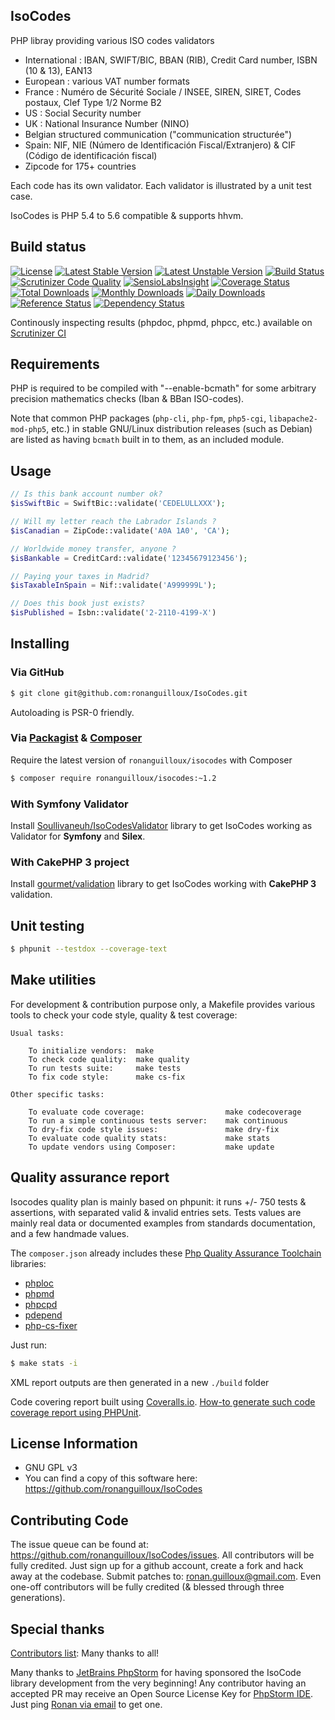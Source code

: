 IsoCodes
--------

PHP libray providing various ISO codes validators

* International : IBAN, SWIFT/BIC, BBAN (RIB), Credit Card number, ISBN (10 & 13), EAN13
* European : various VAT number formats
* France : Numéro de Sécurité Sociale / INSEE, SIREN, SIRET, Codes postaux, Clef Type 1/2 Norme B2
* US : Social Security number
* UK : National Insurance Number (NINO)
* Belgian structured communication ("communication structurée")
* Spain: NIF, NIE (Número de Identificación Fiscal/Extranjero) & CIF (Código de identificación fiscal)
* Zipcode for 175+ countries

Each code has its own validator.
Each validator is illustrated by a unit test case.

IsoCodes is PHP 5.4 to 5.6 compatible & supports hhvm.


Build status
------------

[![License](https://poser.pugx.org/ronanguilloux/isocodes/license.svg)](https://packagist.org/packages/ronanguilloux/isocodes)
[![Latest Stable Version](https://poser.pugx.org/ronanguilloux/isocodes/v/stable.svg)](https://packagist.org/packages/ronanguilloux/isocodes)
[![Latest Unstable Version](https://poser.pugx.org/ronanguilloux/isocodes/v/unstable.svg)](https://packagist.org/packages/ronanguilloux/isocodes)
[![Build Status](https://secure.travis-ci.org/ronanguilloux/IsoCodes.png?branch=master)](http://travis-ci.org/ronanguilloux/IsoCodes)
[![Scrutinizer Code Quality](https://scrutinizer-ci.com/g/ronanguilloux/IsoCodes/badges/quality-score.png?s=db3d0ec70de304f743065f3b628c809c4a48d46f)](https://scrutinizer-ci.com/g/ronanguilloux/IsoCodes/) [![SensioLabsInsight](https://insight.sensiolabs.com/projects/fde42adb-344d-4055-b78d-20b598040ac8/mini.png)](https://insight.sensiolabs.com/projects/fde42adb-344d-4055-b78d-20b598040ac8)
[![Coverage Status](https://coveralls.io/repos/ronanguilloux/IsoCodes/badge.svg?branch=master)](https://coveralls.io/r/ronanguilloux/IsoCodes?branch=master)
[![Total Downloads](https://poser.pugx.org/ronanguilloux/isocodes/downloads)](https://packagist.org/packages/ronanguilloux/isocodes)
[![Monthly Downloads](https://poser.pugx.org/ronanguilloux/isocodes/d/monthly.png)](https://packagist.org/packages/ronanguilloux/isocodes)
[![Daily Downloads](https://poser.pugx.org/ronanguilloux/isocodes/d/daily.png)](https://packagist.org/packages/ronanguilloux/isocodes)
[![Reference Status](https://www.versioneye.com/php/ronanguilloux:isocodes/reference_badge.svg?style=flat)](https://www.versioneye.com/php/ronanguilloux:isocodes/references)
[![Dependency Status](https://www.versioneye.com/user/projects/5588689d306662001e0000d2/badge.svg?style=flat)](https://www.versioneye.com/user/projects/5588689d306662001e0000d2)


Continously inspecting results (phpdoc, phpmd, phpcc, etc.) available on [Scrutinizer CI](https://scrutinizer-ci.com/g/ronanguilloux/IsoCodes/inspections)


Requirements
------------

PHP is required to be compiled with "--enable-bcmath" for some arbitrary precision mathematics checks (Iban & BBan ISO-codes).

Note that common PHP packages (`php-cli`, `php-fpm`, `php5-cgi`, `libapache2-mod-php5`, etc.) in stable GNU/Linux distribution releases (such as Debian) are listed as having `bcmath` built in to them, as an included module.


Usage
-----

```php
// Is this bank account number ok?
$isSwiftBic = SwiftBic::validate('CEDELULLXXX');

// Will my letter reach the Labrador Islands ?
$isCanadian = ZipCode::validate('A0A 1A0', 'CA');

// Worldwide money transfer, anyone ?
$isBankable = CreditCard::validate('12345679123456');

// Paying your taxes in Madrid?
$isTaxableInSpain = Nif::validate('A999999L');

// Does this book just exists?
$isPublished = Isbn::validate('2-2110-4199-X')
```


Installing
----------

### Via GitHub

```bash
$ git clone git@github.com:ronanguilloux/IsoCodes.git
```

Autoloading is PSR-0 friendly.

### Via [Packagist](https://packagist.org/packages/ronanguilloux/isocodes) & [Composer](http://getcomposer.org/doc/00-intro.md)

Require the latest version of `ronanguilloux/isocodes` with Composer

```bash
$ composer require ronanguilloux/isocodes:~1.2
```

### With Symfony Validator

Install [Soullivaneuh/IsoCodesValidator](https://github.com/Soullivaneuh/IsoCodesValidator) library
to get IsoCodes working as Validator for **Symfony** and **Silex**.

### With CakePHP 3 project

Install [gourmet/validation](https://github.com/gourmet/validation) library
to get IsoCodes working with **CakePHP 3** validation.


Unit testing
------------

```bash
$ phpunit --testdox --coverage-text
```


Make utilities
--------------

For development & contribution purpose only,
a Makefile provides various tools to check your code style, quality & test coverage:

```
Usual tasks:

	To initialize vendors:  make
	To check code quality:	make quality
	To run tests suite:	    make tests
	To fix code style:	    make cs-fix

Other specific tasks:

	To evaluate code coverage:			        make codecoverage
	To run a simple continuous tests server:	mak continuous
	To dry-fix code style issues:			    make dry-fix
	To evaluate code quality stats:			    make stats
	To update vendors using Composer:		    make update
```

Quality assurance report
------------------------

Isocodes quality plan is mainly based on phpunit: it runs +/- 750 tests & assertions,
with separated valid & invalid entries sets.
Tests values are mainly real data or documented examples from standards documentation, and a few handmade values.

The `composer.json` already includes these  [Php Quality Assurance Toolchain](http://phpqatools.org) libraries:

* [phploc](https://github.com/sebastianbergmann/phploc)
* [phpmd](https://github.com/phpmd/phpmd)
* [phpcpd](https://github.com/sebastianbergmann/phpcpd)
* [pdepend](https://github.com/pdepend/pdepend)
* [php-cs-fixer](https://github.com/fabpot/PHP-CS-Fixer)

Just run:

```bash
$ make stats -i
```

XML report outputs are then generated in a new `./build` folder

Code covering report built using [Coveralls.io](https://coveralls.io/r/ronanguilloux/IsoCodes).
[How-to generate such code coverage report using PHPUnit](https://github.com/satooshi/php-coveralls/blob/master/README.md).


License Information
-------------------

* GNU GPL v3
* You can find a copy of this software here: https://github.com/ronanguilloux/IsoCodes


Contributing Code
-----------------

The issue queue can be found at: https://github.com/ronanguilloux/IsoCodes/issues. All contributors will be fully credited. Just sign up for a github account, create a fork and hack away at the codebase. Submit patches to: ronan.guilloux@gmail.com. Even one-off contributors will be fully credited (& blessed through three generations).


Special thanks
--------------

[Contributors list](https://github.com/ronanguilloux/IsoCodes/graphs/contributors): Many thanks to all!

Many thanks to [JetBrains PhpStorm](http://www.jetbrains.com/phpstorm/) for having sponsored the IsoCode library development from the very beginning! Any contributor having an accepted PR may receive an Open Source License Key for [PhpStorm IDE](http://www.jetbrains.com/phpstorm/download/). Just ping [Ronan via email](mailto:ronan.guilloux@gmail.com) to get one.

